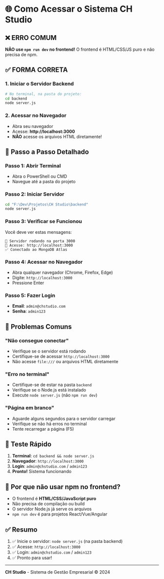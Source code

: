 # 🌐 Como Acessar o Sistema CH Studio

## ❌ **ERRO COMUM**
**NÃO use `npm run dev` no frontend!** O frontend é HTML/CSS/JS puro e não precisa de npm.

## ✅ **FORMA CORRETA**

### 1. Iniciar o Servidor Backend
```bash
# No terminal, na pasta do projeto:
cd backend
node server.js
```

### 2. Acessar no Navegador
- Abra seu navegador
- Acesse: **http://localhost:3000**
- **NÃO** acesse os arquivos HTML diretamente!

## 🔧 **Passo a Passo Detalhado**

### Passo 1: Abrir Terminal
- Abra o PowerShell ou CMD
- Navegue até a pasta do projeto

### Passo 2: Iniciar Servidor
```bash
cd "F:\Dev\Projetos\CH Studio\backend"
node server.js
```

### Passo 3: Verificar se Funcionou
Você deve ver estas mensagens:
```
🚀 Servidor rodando na porta 3000
📱 Acesse: http://localhost:3000
✅ Conectado ao MongoDB Atlas
```

### Passo 4: Acessar no Navegador
- Abra qualquer navegador (Chrome, Firefox, Edge)
- Digite: `http://localhost:3000`
- Pressione Enter

### Passo 5: Fazer Login
- **Email**: `admin@chstudio.com`
- **Senha**: `admin123`

## 🚨 **Problemas Comuns**

### "Não consegue conectar"
- Verifique se o servidor está rodando
- Certifique-se de acessar `http://localhost:3000`
- Não acesse `file:///` ou arquivos HTML diretamente

### "Erro no terminal"
- Certifique-se de estar na pasta `backend`
- Verifique se o Node.js está instalado
- Execute `node server.js` (não `npm run dev`)

### "Página em branco"
- Aguarde alguns segundos para o servidor carregar
- Verifique se não há erros no terminal
- Tente recarregar a página (F5)

## 📱 **Teste Rápido**

1. **Terminal**: `cd backend && node server.js`
2. **Navegador**: `http://localhost:3000`
3. **Login**: `admin@chstudio.com` / `admin123`
4. **Pronto!** Sistema funcionando

## 🎯 **Por que não usar npm no frontend?**

- O frontend é **HTML/CSS/JavaScript puro**
- Não precisa de compilação ou build
- O servidor Node.js já serve os arquivos
- `npm run dev` é para projetos React/Vue/Angular

## ✅ **Resumo**

1. ✅ Inicie o servidor: `node server.js` (na pasta backend)
2. ✅ Acesse: `http://localhost:3000`
3. ✅ Login: `admin@chstudio.com` / `admin123`
4. ✅ Pronto para usar!

---

**CH Studio** - Sistema de Gestão Empresarial © 2024
